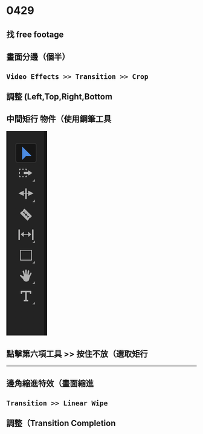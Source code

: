 # 0429
## 找 free footage
## 畫面分邊（個半）<br><br> `Video Effects >> Transition >> Crop` <br><br> 調整 (Left,Top,Right,Bottom
## 中間矩行 物件（使用鋼筆工具
![img](https://github.com/ChengHan16/Cs4high_4080E036/blob/master/image/截圖%202021-04-29%20下午2.22.58.png)
## 點擊第六項工具 >> 按住不放（選取矩行
___
## 邊角縮進特效（畫面縮進 <br><br> `Transition >> Linear Wipe`<br><br> 調整（Transition Completion
